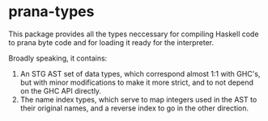 # prana-types

This package provides all the types neccessary for compiling Haskell
code to prana byte code and for loading it ready for the interpreter.

Broadly speaking, it contains:

1. An STG AST set of data types, which correspond almost 1:1 with
   GHC's, but with minor modifications to make it more strict, and to
   not depend on the GHC API directly.
2. The name index types, which serve to map integers used in the AST
   to their original names, and a reverse index to go in the other
   direction.
